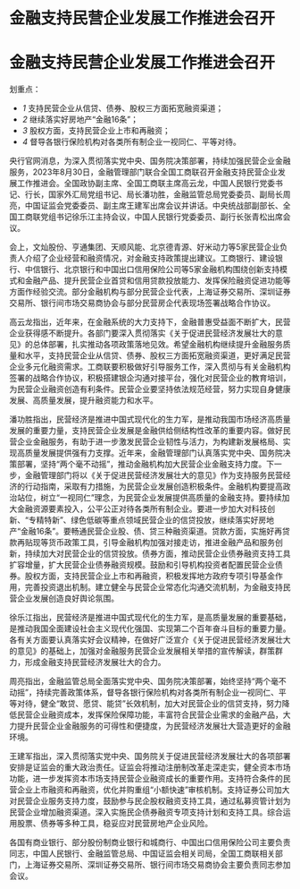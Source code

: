 # 金融支持民营企业发展工作推进会召开

# 金融支持民营企业发展工作推进会召开

划重点：

  * _1_ 支持民营企业从信贷、债券、股权三方面拓宽融资渠道；
  * _2_ 继续落实好房地产“金融16条”；
  * _3_ 股权方面，支持民营企业上市和再融资；
  * _4_ 督导各银行保险机构对各类所有制企业一视同仁、平等对待。

央行官网消息，为深入贯彻落实党中央、国务院决策部署，持续加强民营企业金融服务，2023年8月30日，金融管理部门联合全国工商联召开金融支持民营企业发展工作推进会。全国政协副主席、全国工商联主席高云龙，中国人民银行党委书记、行长，国家外汇局党组书记、局长潘功胜，金融监管总局党委委员、副局长周亮，中国证监会党委委员、副主席王建军出席会议并讲话。中央统战部副部长、全国工商联党组书记徐乐江主持会议，中国人民银行党委委员、副行长张青松出席会议。

会上，文灿股份、亨通集团、天顺风能、北京德青源、好米动力等5家民营企业负责人介绍了企业经营和融资情况，对金融支持政策提出建议。工商银行、建设银行、中信银行、北京银行和中国出口信用保险公司等5家金融机构围绕创新支持模式和金融产品、提升民营企业首贷和信用贷款投放能力、发挥保险融资促进功能等方面作经验交流。部分金融机构与部分民营企业代表，上海证券交易所、深圳证券交易所、银行间市场交易商协会与部分民营房企代表现场签署战略合作协议。

高云龙指出，近年来，在金融系统的大力支持下，金融普惠受益面不断扩大，民营企业获得感不断提升。各部门要深入贯彻落实《关于促进民营经济发展壮大的意见》的总体部署，扎实推动各项政策落地见效。希望金融机构继续提升金融服务质量和水平，支持民营企业从信贷、债券、股权三方面拓宽融资渠道，更好满足民营企业多元化融资需求。工商联要积极做好引导服务工作，深入贯彻与有关金融机构签署的战略合作协议，积极搭建银企沟通对接平台，强化对民营企业的教育培训，为民营企业融资创造有利条件。民营企业要坚持依法规范经营，努力实现自身健康发展、高质量发展，提升融资能力和水平。

潘功胜指出，民营经济是推进中国式现代化的生力军，是推动我国市场经济高质量发展的重要力量，支持民营企业发展是金融供给侧结构性改革的重要内容。做好民营企业金融服务，有助于进一步激发民营企业韧性与活力，为构建新发展格局、实现高质量发展提供强有力支撑。近年来，金融管理部门认真落实党中央、国务院决策部署，坚持“两个毫不动摇”，推动金融机构加大民营企业金融支持力度。下一步，金融管理部门将以《关于促进民营经济发展壮大的意见》作为支持服务民营经济的行动指南，采取有力措施，为民营企业发展创造积极条件。金融机构要提高政治站位，树立“一视同仁”理念，为民营企业发展提供高质量的金融支持。要持续加大金融资源要素投入，公平公正对待各类所有制企业。要进一步加大对科技创新、“专精特新”、绿色低碳等重点领域民营企业的信贷投放，继续落实好房地产“金融16条”。要畅通民营企业股、债、贷三种融资渠道。贷款方面，实施好再贷款再贴现等货币政策工具，引导金融机构加强对接走访，推进金融产品和服务创新，持续加大对民营企业的信贷投放。债券方面，推动民营企业债券融资支持工具扩容增量，扩大民营企业债券融资规模。鼓励和引导机构投资者配置民营企业债券。股权方面，支持民营企业上市和再融资，积极发挥地方政府专项引导基金作用，完善投资退出机制。建立健全与民营企业常态化沟通交流机制，为金融支持民营企业发展创造良好舆论氛围。

徐乐江指出，民营经济是推进中国式现代化的生力军，是高质量发展的重要基础，是推动我国全面建设社会主义现代化强国、实现第二个百年奋斗目标的重要力量。各有关方面要认真落实好会议精神，在做好广泛宣介《关于促进民营经济发展壮大的意见》的基础上，加强对金融服务民营企业发展相关举措的宣传解读，群策群力，形成金融支持民营经济发展壮大的合力。

周亮指出，金融监管总局全面落实党中央、国务院决策部署，始终坚持“两个毫不动摇”，持续完善政策体系，督导各银行保险机构对各类所有制企业一视同仁、平等对待，健全“敢贷、愿贷、能贷”长效机制，加大对民营企业的信贷支持，努力降低民营企业融资成本，发挥保险保障功能，丰富符合民营企业需求的金融产品，大力提升民营企业金融服务的可得性和便捷度，为民营经济发展壮大营造更好的金融环境。

王建军指出，深入贯彻落实党中央、国务院关于促进民营经济发展壮大的各项部署安排是证监会的重大政治责任。证监会将推动注册制改革走深走实，健全资本市场功能，进一步发挥资本市场支持民营企业融资成长的重要作用。支持符合条件的民营企业上市融资和再融资，优化并购重组“小额快速”审核机制。支持证券公司加大对民营企业服务支持力度，鼓励参与民企股权融资支持工具，通过私募资管计划为民营企业增加融资渠道。深入实施民企债券融资专项支持计划和支持工具。综合运用股票、债券等多种工具，稳妥应对民营房地产企业风险。

各国有商业银行、部分股份制商业银行和城商行、中国出口信用保险公司主要负责同志，中国人民银行、金融监管总局、中国证监会相关司局，全国工商联相关部门，上海证券交易所、深圳证券交易所、银行间市场交易商协会主要负责同志参加会议。

